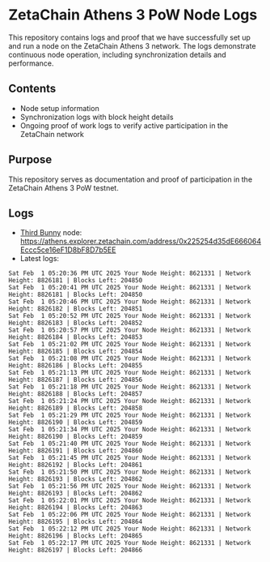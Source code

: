 # ZetaChain Athens 3 PoW Node Logs
This repository contains logs and proof that we have successfully set up and run a node on the ZetaChain Athens 3 network. The logs demonstrate continuous node operation, including synchronization details and performance.

## Contents
- Node setup information
- Synchronization logs with block height details
- Ongoing proof of work logs to verify active participation in the ZetaChain network

## Purpose
This repository serves as documentation and proof of participation in the ZetaChain Athens 3 PoW testnet.

## Logs

- [Third Bunny](https://thirdbunny.xyz/) node: https://athens.explorer.zetachain.com/address/0x225254d35dE666064Eccc5ce16eF1D8bF8D7b5EE
- Latest logs:
```
Sat Feb  1 05:20:36 PM UTC 2025 Your Node Height: 8621331 | Network Height: 8826181 | Blocks Left: 204850
Sat Feb  1 05:20:41 PM UTC 2025 Your Node Height: 8621331 | Network Height: 8826181 | Blocks Left: 204850
Sat Feb  1 05:20:46 PM UTC 2025 Your Node Height: 8621331 | Network Height: 8826182 | Blocks Left: 204851
Sat Feb  1 05:20:52 PM UTC 2025 Your Node Height: 8621331 | Network Height: 8826183 | Blocks Left: 204852
Sat Feb  1 05:20:57 PM UTC 2025 Your Node Height: 8621331 | Network Height: 8826184 | Blocks Left: 204853
Sat Feb  1 05:21:02 PM UTC 2025 Your Node Height: 8621331 | Network Height: 8826185 | Blocks Left: 204854
Sat Feb  1 05:21:08 PM UTC 2025 Your Node Height: 8621331 | Network Height: 8826186 | Blocks Left: 204855
Sat Feb  1 05:21:13 PM UTC 2025 Your Node Height: 8621331 | Network Height: 8826187 | Blocks Left: 204856
Sat Feb  1 05:21:18 PM UTC 2025 Your Node Height: 8621331 | Network Height: 8826188 | Blocks Left: 204857
Sat Feb  1 05:21:24 PM UTC 2025 Your Node Height: 8621331 | Network Height: 8826189 | Blocks Left: 204858
Sat Feb  1 05:21:29 PM UTC 2025 Your Node Height: 8621331 | Network Height: 8826190 | Blocks Left: 204859
Sat Feb  1 05:21:34 PM UTC 2025 Your Node Height: 8621331 | Network Height: 8826190 | Blocks Left: 204859
Sat Feb  1 05:21:40 PM UTC 2025 Your Node Height: 8621331 | Network Height: 8826191 | Blocks Left: 204860
Sat Feb  1 05:21:45 PM UTC 2025 Your Node Height: 8621331 | Network Height: 8826192 | Blocks Left: 204861
Sat Feb  1 05:21:50 PM UTC 2025 Your Node Height: 8621331 | Network Height: 8826193 | Blocks Left: 204862
Sat Feb  1 05:21:56 PM UTC 2025 Your Node Height: 8621331 | Network Height: 8826193 | Blocks Left: 204862
Sat Feb  1 05:22:01 PM UTC 2025 Your Node Height: 8621331 | Network Height: 8826194 | Blocks Left: 204863
Sat Feb  1 05:22:06 PM UTC 2025 Your Node Height: 8621331 | Network Height: 8826195 | Blocks Left: 204864
Sat Feb  1 05:22:12 PM UTC 2025 Your Node Height: 8621331 | Network Height: 8826196 | Blocks Left: 204865
Sat Feb  1 05:22:17 PM UTC 2025 Your Node Height: 8621331 | Network Height: 8826197 | Blocks Left: 204866
```
